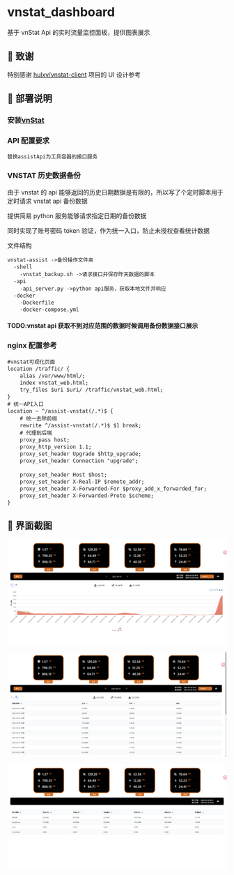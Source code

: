 # vnstat_dashboard

基于 vnStat Api 的实时流量监控面板，提供图表展示

## 🙏 致谢

特别感谢 [hulxv/vnstat-client](https://github.com/hulxv/vnstat-client) 项目的 UI 设计参考

## 🔧 部署说明

### 安装[vnStat](https://github.com/vergoh/vnstat)

### API 配置要求

```
替换assistApi为工具容器的接口服务
```

### VNSTAT 历史数据备份

由于 vnstat 的 api 能够返回的历史日期数据是有限的，所以写了个定时脚本用于定时请求 vnstat api 备份数据

提供简易 python 服务能够请求指定日期的备份数据

同时实现了账号密码 token 验证，作为统一入口，防止未授权查看统计数据

文件结构

```
vnstat-assist ->备份操作文件夹
  -shell
    -vnstat_backup.sh ->请求接口并保存昨天数据的脚本
  -api
    -api_server.py ->python api服务，获取本地文件并响应
  -docker
    -Dockerfile
    -docker-compose.yml
```

#### TODO:vnstat api 获取不到对应范围的数据时候调用备份数据接口展示

### nginx 配置参考

```
#vnstat可视化页面
location /traffic/ {
    alias /var/www/html/;
    index vnstat_web.html;
    try_files $uri $uri/ /traffic/vnstat_web.html;
}
# 统一API入口
location ~ ^/assist-vnstat(/.*)$ {
    # 统一去除前缀
    rewrite ^/assist-vnstat(/.*)$ $1 break;
    # 代理到后端
    proxy_pass host;
    proxy_http_version 1.1;
    proxy_set_header Upgrade $http_upgrade;
    proxy_set_header Connection "upgrade";

    proxy_set_header Host $host;
    proxy_set_header X-Real-IP $remote_addr;
    proxy_set_header X-Forwarded-For $proxy_add_x_forwarded_for;
    proxy_set_header X-Forwarded-Proto $scheme;
}
```

## 🧩 界面截图

![1](screenshots/1.png)

![2](screenshots/2.png)

![2](screenshots/3.png)

